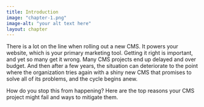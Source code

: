 ```yaml
---
title: Introduction
image: "chapter-1.png"
image-alt: "your alt text here"
layout: chapter
---
```


There is a lot on the line when rolling out a new CMS. It powers your website, which is your primary marketing tool. Getting it right is important, and yet so many get it wrong. Many CMS projects end up delayed and over budget. And then after a few years, the situation can deteriorate to the point where the organization tries again with a shiny new CMS that promises to solve all of its problems, and the cycle begins anew. 

How do you stop this from happening? Here are the top reasons your CMS project might fail and ways to mitigate them.

